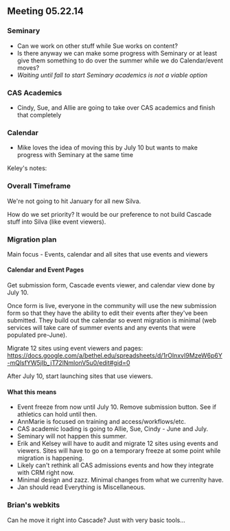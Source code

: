 ## Meeting 05.22.14

### Seminary
* Can we work on other stuff while Sue works on content?
* Is there anyway we can make some progress with Seminary or at least give them something to do over the summer while we do Calendar/event moves?
* *Waiting until fall to start Seminary academics is not a viable option*

### CAS Academics
* Cindy, Sue, and Allie are going to take over CAS academics and finish that completely

### Calendar
* Mike loves the idea of moving this by July 10 but wants to make progress with Seminary at the same time

Keley's notes:

### Overall Timeframe
We're not going to hit January for all new Silva.

How do we set priority? It would be our preference to not build Cascade stuff into Silva (like event viewers).

### Migration plan  
Main focus - Events, calendar and all sites that use events and viewers

#### Calendar and Event Pages
Get submission form, Cascade events viewer, and calendar view done by July 10.

Once form is live, everyone in the community will use the new submission form so that they have the ability to edit their events after they've been submitted. They build out the calendar so event migration is minimal (web services will take care of summer events and any events that were populated pre-June).

Migrate 12 sites using event viewers and pages:
https://docs.google.com/a/bethel.edu/spreadsheets/d/1rOlnxvI9MzeW6p6Y-mQlsfYW5jIb_jT72lNmlonV5u0/edit#gid=0

After July 10, start launching sites that use viewers.

#### What this means
* Event freeze from now until July 10. Remove submission button. See if athletics can hold until then.
* AnnMarie is focused on training and access/workflows/etc.
* CAS academic loading is going to Allie, Sue, Cindy - June and July.
* Seminary will not happen this summer.
* Erik and Kelsey will have to audit and migrate 12 sites using events and viewers. Sites will have to go on a temporary freeze at some point while migration is happening.
* Likely can't rethink all CAS admissions events and how they integrate with CRM right now.
* Minimal design and zazz. Minimal changes from what we currenlty have.
* Jan should read Everything is Miscellaneous.


### Brian's webkits
Can he move it right into Cascade? Just with very basic tools...

